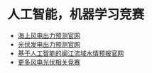 # 人工智能，机器学习竞赛
- [海上风电出力预测官网](https://www.dcic-china.com/competitions/10098)
- [光伏发电出力预测官网](https://www.dcic-china.com/competitions/10097)
- [基于人工智能的闽江流域水情预报官网](https://www.dcic-china.com/competitions/10173)
- [更多风电光伏相关竞赛](https://github.com/QInzhengk/Wind-and-PV-AI-competitions)
